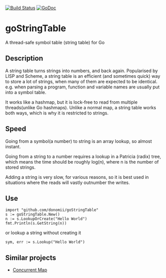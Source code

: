 [![Build Status](https://travis-ci.org/donomii/goStringTable.svg?branch=master)](https://travis-ci.org/donomii/goStringTable)
[![GoDoc](https://godoc.org/github.com/donomii/goStringTable?status.svg)](https://godoc.org/github.com/donomii/goStringTable)

# goStringTable
A thread-safe symbol table (string table) for Go

## Description

A string table turns strings into numbers, and back again.  Popularised by LISP and Scheme, a string table is an efficient (and sometimes quick) way to store a lot of strings, when many of them are expected to be identical.  e.g. when parsing a program, function and variable names are usually put into a symbol table.

It works like a hashmap, but it is lock-free to read from multiple threads(unlike Go hashmaps).  Unlike a normal map, a string table works both ways, which is why it is restricted to strings.

## Speed

Going from a symbol(a number) to string is an array lookup, so almost instant.

Going from a string to a number requires a lookup in a Patricia (radix) tree, which means the time should be roughly log(n), where n is the number of stored strings.

Adding a string is very slow, for various reasons, so it is best used in situations where the reads will vastly outnumber the writes.  

## Use

    import "github.com/donomii/goStringTable"
    s := goStringTable.New()
    n := s.LookupOrCreate("Hello World")
    fmt.Println(s.GetString(n))

or lookup a string without creating it

    sym, err := s.Lookup("Hello World")

## Similar projects

* [Concurrent Map](https://github.com/streamrail/concurrent-map)
